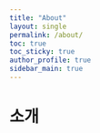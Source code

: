 ```yaml
---
title: "About"
layout: single
permalink: /about/
toc: true
toc_sticky: true
author_profile: true
sidebar_main: true
---
```


# 소개
